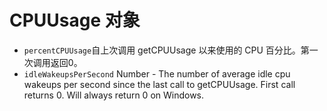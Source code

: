 # CPUUsage 对象

* ` percentCPUUsage `自上次调用 getCPUUsage 以来使用的 CPU 百分比。第一次调用返回0。
* `idleWakeupsPerSecond` Number - The number of average idle cpu wakeups per second since the last call to getCPUUsage. First call returns 0. Will always return 0 on Windows.